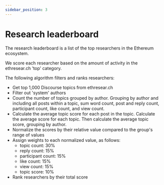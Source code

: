 ```yaml
---
sidebar_position: 3
---
```


# Research leaderboard

The research leaderboard is a list of the top researchers in the Ethereum ecosystem.

We score each researcher based on the amount of activity in the ethresear.ch 'top' category. 

The following algorithm filters and ranks researchers:
- Get top 1,000 Discourse topics from ethresear.ch
- Filter out 'system' authors
- Count the number of topics grouped by author. Grouping by author and including all posts within a topic, sum word count, post and reply count, participant count, like count, and view count. 
- Calculate the average topic score for each post in the topic. Calculate the average score for each topic. Then calculate the average topic score, grouping by author.
- Normalize the scores by their relative value compared to the group's range of values
- Assign weights to each normalized value, as follows:
    - topic count: 30%
    - reply count: 15%
    - participant count: 15%
    - like count: 15%
    - view count: 15%
    - topic score: 10%
- Rank researchers by their total score